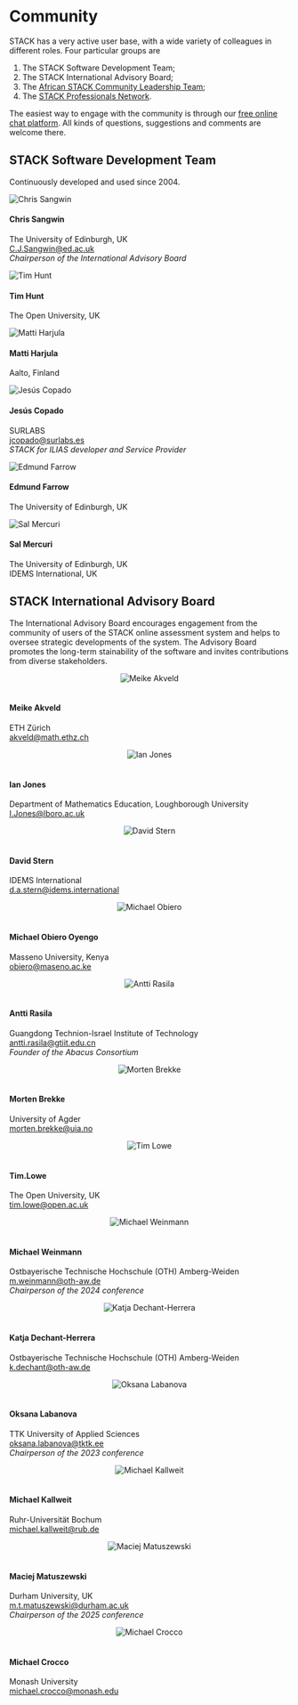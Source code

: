 # Community

STACK has a very active user base, with a wide variety of colleagues in different roles.  Four particular groups are

1. The STACK Software Development Team;
2. The STACK International Advisory Board;
3. The [African STACK Community Leadership Team](Communities/African_leadership.md);
4. The [STACK Professionals Network](Communities/Professional_network.md).

The easiest way to engage with the community is through our <a href="https://stack-assessment.zulipchat.com/">free online chat platform</a>. All kinds of questions, suggestions and comments are welcome there.

## STACK Software Development Team

<p>Continuously developed and used since 2004.</p>
 <div class="container">
	<div class="row">
		<div class="col-md-6 offset-3 text-center">
			<img class="img-person" src="../img/people/chris.png" alt="Chris Sangwin" /><br>
			<h4>Chris Sangwin</h4>
			<p>
				The University of Edinburgh, UK<br />
				<a href="mailto:C.J.Sangwin@ed.ac.uk">C.J.Sangwin@ed.ac.uk</a><br />
				<em>Chairperson of the International Advisory Board</em>
			</p>
		</div>
    </div>
	<div class="row">
		<div class="col-md-4 text-center">
			<img class="img-person" src="../img/people/tim.jpg" alt="Tim Hunt" /><br>
			<h4>Tim Hunt</h4>
			<p>The Open University, UK</p>
		</div>
		<div class="col-md-4 text-center">
			<img class="img-person" src="../img/people/matti.jpg" alt="Matti Harjula" /><br>
			<h4>Matti Harjula</h4>
			<p>Aalto, Finland</p>
		</div>
		<div class="col-md-4 text-center">
			<img class="img-person" src="../img/people/Jesus-Copado.jpg" alt="Jesús Copado" /><br>
			<h4>Jesús Copado</h4>
			<p>
				SURLABS<br />
				<a href="mailto:jcopado@surlabs.es">jcopado@surlabs.es</a><br />
				<em>STACK for ILIAS developer and Service Provider</em>
			</p>
		</div>
</div>
	<div class="row">
		<div class="col-md-4 text-center">
			<img class="img-person" src="../img/people/Edmund-Farrow.jpg" alt="Edmund Farrow" /><br>
			<h4>Edmund Farrow</h4>
			<p>The University of Edinburgh, UK</p>
		</div>
		<div class="col-md-4 text-center">
			<img class="img-person" src="../img/people/Sal-Mercuri.JPG" alt="Sal Mercuri" /><br>
			<h4>Sal Mercuri</h4>
			<p>The University of Edinburgh, UK<br>
			IDEMS International, UK</p>
		</div>
	</div>
</div>

## STACK International Advisory Board

<p>The International Advisory Board encourages engagement from the community of users of the STACK
online assessment system and helps to oversee strategic developments of
the system. The Advisory Board promotes the long-term stainability of the software and invites
contributions from diverse stakeholders.</p>

 <div class="container">
	<div class="row">
    <div class="col-md-4">
    	<center><img class="img-person" src="../img/people/Meike-Akveld.jpg" alt="Meike Akveld" /></center><br>
    	<h4>Meike Akveld</h4>
    	<p>ETH Zürich<br /><a href="mailto:akveld@math.ethz.ch">akveld@math.ethz.ch</a><br /><em></em></p>
    </div>
    <div class="col-md-4">
    	<center><img class="img-person" src="../img/people/Ian-Jones.jpg" alt="Ian Jones" /></center><br>
    	<h4>Ian Jones</h4>
    	<p>Department of Mathematics Education, Loughborough University<br /><a href="mailto:I.Jones@lboro.ac.uk">I.Jones@lboro.ac.uk</a><br /><em></em></p>
    </div>
    <div class="col-md-4">
    	<center><img class="img-person" src="../img/people/David-Stern.jpg" alt="David Stern" /></center><br>
    	<h4>David Stern</h4>
    	<p>IDEMS International<br /><a href="mailto:d.a.stern@idems.international">d.a.stern@idems.international</a><br /><em></em></p>
    </div>
  </div>
	<div class="row">
    <div class="col-md-4">
    	<center><img class="img-person" src="../img/people/Mike-Obiero.jpg" alt="Michael Obiero" /></center><br>
    	<h4>Michael Obiero Oyengo</h4>
    	<p>Masseno University, Kenya<br /><a href="mailto:obiero@maseno.ac.ke">obiero@maseno.ac.ke</a><br /><em></em></p>
    </div>
    <div class="col-md-4">
    	<center><img class="img-person" src="../img/people/Antti-Rasila.jpg" alt="Antti Rasila" /></center><br>
    	<h4>Antti Rasila</h4>
    	<p>Guangdong Technion-Israel Institute of Technology<br /><a href="mailto:antti.rasila@gtiit.edu.cn">antti.rasila@gtiit.edu.cn</a><br /><em>Founder of the Abacus Consortium</em></p>
    </div>
    <div class="col-md-4">
    	<center><img class="img-person" src="../img/people/Morten-Brekke.jpg" alt="Morten Brekke" /></center><br>
    	<h4>Morten Brekke</h4>
    	<p>University of Agder<br /><a href="mailto:morten.brekke@uia.no">morten.brekke@uia.no</a></p>
    </div>
  </div>
	<div class="row">
    <div class="col-md-4">
    	<center><img class="img-person" src="../img/people/Tim-Lowe.jpg" alt="Tim Lowe" /></center><br>
    	<h4>Tim.Lowe</h4>
    	<p>The Open University, UK<br /><a href="mailto:tim.lowe@open.ac.uk">tim.lowe@open.ac.uk</a><br /><em></em></p>
    </div>
    <div class="col-md-4">
    	<center><img class="img-person" src="../img/people/Weinmann-Michael.jpg" alt="Michael Weinmann" /></center><br>
    	<h4>Michael Weinmann</h4>
    	<p>Ostbayerische Technische Hochschule (OTH) Amberg-Weiden<br /><a href="mailto:m.weinmann@oth-aw.de">m.weinmann@oth-aw.de</a><br />
        <em>Chairperson of the 2024 conference</em></p>
    </div>
    <div class="col-md-4">
    	<center><img class="img-person" src="../img/people/Dechant-Herrera-Katja.jpg" alt="Katja Dechant-Herrera" /></center><br>
    	<h4>Katja Dechant-Herrera</h4>
    	<p>Ostbayerische Technische Hochschule (OTH) Amberg-Weiden<br /><a href="mailto:k.dechant@oth-aw.de">k.dechant@oth-aw.de</a><br /><em></em></p>
    </div>
  </div>
	<div class="row">
    <div class="col-md-4">
    	<center><img class="img-person" src="../img/people/Oksana-Labanova.jpg" alt="Oksana Labanova" /></center><br>
    	<h4>Oksana Labanova</h4>
    	<p>TTK University of Applied Sciences<br /><a href="mailto:oksana.labanova@tktk.ee">oksana.labanova@tktk.ee</a><br /><em>Chairperson of the 2023 conference</em></p>
    </div>
    <div class="col-md-4">
    	<center><img class="img-person" src="../img/people/Michael_Kallweit.jpg" alt="Michael Kallweit" /></center><br>
    	<h4>Michael Kallweit</h4>
    	<p>Ruhr-Universität Bochum<br /><a href="mailto:michael.kallweit@rub.de">michael.kallweit@rub.de</a></p>
    </div>
   	<div class="col-md-4">
   		<center><img class="img-person" src="../../img/people/Maciej-Matuszewski.jpg" alt="Maciej Matuszewski" /></center><br>
   		<h4>Maciej Matuszewski</h4>
   		<p>Durham University, UK<br /><a href="mailto:m.t.matuszewski@durham.ac.uk">m.t.matuszewski@durham.ac.uk</a><br />
           <em>Chairperson of the 2025 conference</em></p>
   	</div>
    </div>
	<div class="row">
    <div class="col-md-4">
    	<center><img class="img-person" src="../img/people/Michael-Crocco.jpg" alt="Michael Crocco" /></center><br>
    	<h4>Michael Crocco</h4>
    	<p>Monash University<br /><a href="mailto:michael.crocco@monash.edu">michael.crocco@monash.edu</a></p>
    </div>
    </div>
</div>


